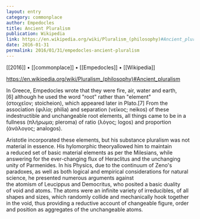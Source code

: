 ```yaml
---
layout: entry
category: commonplace
author: Empedocles
title: Ancient Pluralism
publication: Wikipedia
link: https://en.wikipedia.org/wiki/Pluralism_(philosophy)#Ancient_pluralism
date: 2016-01-31
permalink: 2016/01/31/empedocles-ancient-pluralism
---
```


[[2016]] • [[commonplace]] • [[Empedocles]] • [[Wikipedia]]

https://en.wikipedia.org/wiki/Pluralism_(philosophy)#Ancient_pluralism

In Greece, Empedocles wrote that they were fire, air, water and earth,[6] although he used the word "root" rather than "element" (στοιχεῖον; stoicheion), which appeared later in Plato.[7] From the association (φιλία; philia) and separation (νεῖκος; neikos) of these indestructible and unchangeable root elements, all things came to be in a fullness (πλήρωμα; pleroma) of ratio (λόγος; logos) and proportion (ἀνάλογος; analogos).

Aristotle incorporated these elements, but his substance pluralism was not material in essence. His hylomorphic theoryallowed him to maintain a reduced set of basic material elements as per the Milesians, while answering for the ever-changing flux of Heraclitus and the unchanging unity of Parmenides. In his Physics, due to the continuum of Zeno's paradoxes, as well as both logical and empirical considerations for natural science, he presented numerous arguments against the atomism of Leucippus and Democritus, who posited a basic duality of void and atoms. The atoms were an infinite variety of irreducibles, of all shapes and sizes, which randomly collide and mechanically hook together in the void, thus providing a reductive account of changeable figure, order and position as aggregates of the unchangeable atoms.
